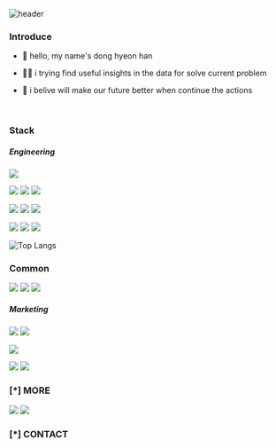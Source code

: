 ![header](https://capsule-render.vercel.app/api?type=Waving&color=01cdff&height=200&text=DH's%20Github-nl-&desc=Data%20Engineering%20|%20Growth%20Marketing%&fontColor=ffff)

### Introduce
- 👋 hello, my name's dong hyeon han

- 👨‍💻 i trying find useful insights in the data for solve current problem

- 🎯 i belive will make our future better when continue the actions

<br>

### Stack
##### Engineering
<img src="https://img.shields.io/badge/linux-333333?style=flat&logo=Linux&logoColor=FCC624">

<img src="https://img.shields.io/badge/python-333333?style=flat&logo=Python&logoColor=3776AB"> <img src="https://img.shields.io/badge/numpy-333333?style=flat&logo=Numpy&logoColor=013243"> <img src="https://img.shields.io/badge/pandas-333333?style=flat&logo=pandas&logoColor=150458"> 

<img src="https://img.shields.io/badge/html-333333?style=flat&logo=HTML5&logoColor=E34F26"> <img src="https://img.shields.io/badge/css3-333333?style=flat&logo=css&logoColor=1572B6"> <img src="https://img.shields.io/badge/js-333333?style=flat&logo=JavaScript&logoColor=F7DF1E">

<img src="https://img.shields.io/badge/git-333333?style=flat&logo=Git&logoColor=F05032"> <img src="https://img.shields.io/badge/vsc-333333?style=flat&logo=VisualStudioCode&logoColor=007ACC"> <img src="https://img.shields.io/badge/jupyter-333333?style=flat&logo=Jupyter&logoColor=F37626">



![Top Langs](https://github-readme-stats.vercel.app/api/top-langs/?username=1dh21996&theme=blue)


### Common
<img src="https://img.shields.io/badge/notion-333333?style=flat&logo=Notion&logoColor=000000"> <img src="https://img.shields.io/badge/figma-333333?style=flat&logo=Figma&logoColor=F24E1E"> <img src="https://img.shields.io/badge/obsidian-333333?style=flat&logo=Obsidian&logoColor=7C3AED">


##### Marketing
<img src="https://img.shields.io/badge/ppt-333333?style=flat&logo=MicrosoftPowerPoint&logoColor=B7472A"> <img src="https://img.shields.io/badge/excel-333333?style=flat&logo=MicrosoftExcel&logoColor=217346">

<img src="https://img.shields.io/badge/tableau-333333?style=flat&logo=Tableau&logoColor=E97627">

<img src="https://img.shields.io/badge/ps-333333?style=flat&logo=AdobePhotoshop&logoColor=31A8FF"> <img src="https://img.shields.io/badge/ai-333333?style=flat&logo=AdobeIllustrator&logoColor=FF9A00">


### [*] MORE 
<a href="google.com" target="_blank"><img src="https://img.shields.io/badge/blogger-333333?style=flat&logo=blogger&logoColor=FF5722"/></a>
<a href="google.com" target="_blank"><img src="https://img.shields.io/badge/notion-333333?style=flat&logo=Notion&logoColor=FFFFFF"/></a>

### [*] CONTACT
